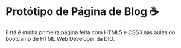 # Protótipo de Página de Blog :coffee:

Está é minha primeira página feita com HTML5 e CSS3 nas aulas do bootcamp de HTML Web Developer da DIO.
